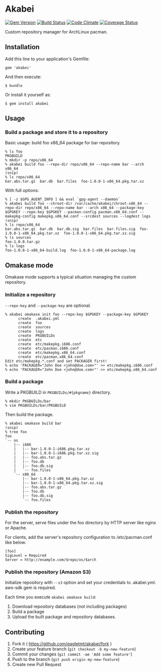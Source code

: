 # Akabei
[![Gem Version](https://badge.fury.io/rb/akabei.png)](http://badge.fury.io/rb/akabei)
[![Build Status](https://api.travis-ci.org/eagletmt/akabei.png)](https://travis-ci.org/eagletmt/akabei)
[![Code Climate](https://codeclimate.com/github/eagletmt/akabei.png)](https://codeclimate.com/github/eagletmt/akabei)
[![Coverage Status](https://coveralls.io/repos/eagletmt/akabei/badge.png)](https://coveralls.io/r/eagletmt/akabei)

Custom repository manager for ArchLinux pacman.

## Installation

Add this line to your application's Gemfile:

    gem 'akabei'

And then execute:

    $ bundle

Or install it yourself as:

    $ gem install akabei

## Usage
### Build a package and store it to a repository
Basic usage: build foo x86_64 package for bar repository.

```
% ls foo
PKGBUILD
% mkdir -p repo/x86_64
% akabei build foo --repo-dir repo/x86_64 --repo-name bar --arch x86_64
(snip)
% ls repo/x86_64
bar.abs.tar.gz  bar.db  bar.files  foo-1.0.0-1-x86_64.pkg.tar.xz
```

With full options:
```
% [ -z $GPG_AGENT_INFO ] && eval `gpg-agent --daemon`
% akabei build foo --chroot-dir /var/cache/akabei/chroot-x86_64 --repo-dir repo/x86_64 --repo-name bar --arch x86_64 --package-key $GPGKEY --repo-key $GPGKEY --pacman-config pacman.x86_64.conf --makepkg-config makepkg.x86_64.conf --srcdest sources --logdest logs
(snip)
% ls repo/x86_64
bar.abs.tar.gz  bar.db  bar.db.sig  bar.files  bar.files.sig  foo-1.0.0-1-x86_64.pkg.tar.xz  foo-1.0.0-1-x86_64.pkg.tar.xz.sig
% ls sources
foo-1.0.0.tar.gz
% ls logs
foo-1.0.0-1-x86_64-build.log  foo-1.0.0-1-x86_64-package.log
```

## Omakase mode
Omakase mode supports a typical situation managing the custom repository.

### Initialize a repository
`--repo-key` and `--package-key` are optional.

```
% akabei omakase init foo --repo-key $GPGKEY --package-key $GPGKEY
      create  .akabei.yml
      create  foo
      create  sources
      create  logs
      create  PKGBUILDs
      create  etc
      create  etc/makepkg.i686.conf
      create  etc/pacman.i686.conf
      create  etc/makepkg.x86_64.conf
      create  etc/pacman.x86_64.conf
Edit etc/makepkg.*.conf and set PACKAGER first!
% echo 'PACKAGER="John Doe <john@doe.com>"' >> etc/makepkg.i686.conf
% echo 'PACKAGER="John Doe <john@doe.com>"' >> etc/makepkg.x86_64.conf
```

### Build a package
Write a PKGBUILD in `PKGBUILDs/#{pkgname}` directory.

```
% mkdir PKGBUILDs/bar
% vim PKGBUILDs/bar/PKGBUILD
```

Then build the package.

```
% akabei omakase build bar
(snip)
% tree foo
foo
`-- os
    |-- i686
    |   |-- bar-1.0.0-1-i686.pkg.tar.xz
    |   |-- bar-1.0.0-1-i686.pkg.tar.xz.sig
    |   |-- foo.abs.tar.gz
    |   |-- foo.db
    |   |-- foo.db.sig
    |   `-- foo.files
    `-- x86_64
        |-- bar-1.0.0-1-x86_64.pkg.tar.xz
        |-- bar-1.0.0-1-x86_64.pkg.tar.xz.sig
        |-- foo.abs.tar.gz
        |-- foo.db
        |-- foo.db.sig
        `-- foo.files
```

### Publish the repository
For the server, serve files under the foo directory by HTTP server like nginx or Apache.

For clients, add the server's repository configuration to /etc/pacman.conf like below.

```
[foo]
SigLevel = Required
Server = http://example.com/$repo/os/$arch
```

### Publish the repository (Amazon S3)
Initialize repository with `--s3` option and set your credentials to .akabei.yml.
aws-sdk gem is required.

Each time you execute `akabei omakase build`:

1. Download repository databases (not including packages)
2. Build a package
3. Upload the built package and repository databases.

## Contributing

1. Fork it ( https://github.com/eagletmt/akabei/fork )
2. Create your feature branch (`git checkout -b my-new-feature`)
3. Commit your changes (`git commit -am 'Add some feature'`)
4. Push to the branch (`git push origin my-new-feature`)
5. Create new Pull Request
